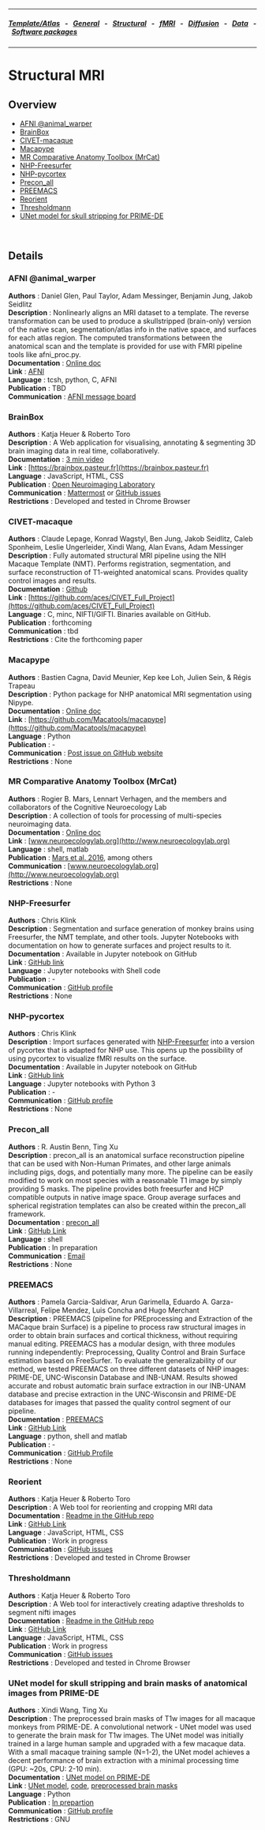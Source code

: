 
---

##### [Template/Atlas](templates_and_atlases.md) &nbsp;  - &nbsp;  [General](pipelines_general.md) &nbsp;  - &nbsp;  [Structural](pipelines_structural.md) &nbsp;  - &nbsp;  [fMRI](pipelines_fmri.md) &nbsp;  - &nbsp;  [Diffusion](pipelines_diffusion.md) &nbsp;  - &nbsp;  [Data](data_sharing.md) &nbsp;  - &nbsp; [Software packages](software_packages.md)       

---    

# Structural MRI

## Overview     
- [AFNI @animal_warper](pipelines_structural.md#afni-animal_warper)   
- [BrainBox](pipelines_structural.md#brainbox)
- [CIVET-macaque](pipelines_structural.md#civet-macaque)     
- [Macapype](pipelines_structural.md#macapype)     
- [MR Comparative Anatomy Toolbox (MrCat)](pipelines_structural.md#mr-comparative-anatomy-toolbox-mrcat)
- [NHP-Freesurfer](pipelines_structural.md#nhp-freesurfer)
- [NHP-pycortex](pipelines_structural.md#nhp-pycortex)
- [Precon_all](pipelines_structural.md#precon_all)
- [PREEMACS](pipelines_structural.md#preemacs)
- [Reorient](pipelines_structural.md#reorient)
- [Thresholdmann](pipelines_structural.md#thresholdmann)     
- [UNet model for skull stripping for PRIME-DE](pipelines_structural.md#unet-model-for-skull-stripping-and-brain-masks-of-anatomical-images-from-prime-de)

<br>     

## Details

### AFNI @animal_warper       
**Authors**         : Daniel Glen, Paul Taylor, Adam Messinger, Benjamin Jung, Jakob Seidlitz                 
**Description**     : Nonlinearly aligns an MRI dataset to a template. The reverse transformation can be used to produce a skullstripped (brain-only) version of the native scan, segmentation/atlas info in the native space, and surfaces for each atlas region. The computed transformations between the anatomical scan and the template is provided for use with FMRI pipeline tools like afni_proc.py.                                   
**Documentation**   : [Online doc](https://afni.nimh.nih.gov/pub/dist/doc/program_help/@animal_warper.html)     
**Link**            : [AFNI](https://afni.nimh.nih.gov/)    
**Language**        : tcsh, python, C, AFNI                                                                         
**Publication**     : TBD                                                                                       
**Communication**   : [AFNI message board ](https://afni.nimh.nih.gov/afni/community/board/list.php?1) 

### BrainBox       
**Authors**         : Katja Heuer & Roberto Toro                  
**Description**     : A Web application for visualising, annotating & segmenting 3D brain imaging data in real time, collaboratively.   
**Documentation**   : [3 min video](https://www.youtube.com/watch?v=kwsLoVKnw24)     
**Link**            : [https://brainbox.pasteur.fr](https://brainbox.pasteur.fr)       
**Language**        : JavaScript, HTML, CSS                                                                         
**Publication**     : [Open Neuroimaging Laboratory](https://doi.org/10.3897/rio.2.e9113)                                      
**Communication**   : [Mattermost](https://mattermost.brainhack.org/brainhack/channels/brainbox) or [GitHub issues](https://github.com/neuroanatomy/BrainBox/issues)    
**Restrictions**    : Developed and tested in Chrome Browser         

### CIVET-macaque       
**Authors**         : Claude Lepage, Konrad Wagstyl, Ben Jung, Jakob Seidlitz, Caleb Sponheim, Leslie Ungerleider, Xindi Wang, Alan Evans, Adam Messinger                   
**Description**     : Fully automated structural MRI pipeline using the NIH Macaque Template (NMT).  Performs registration, segmentation, and surface reconstruction of T1-weighted anatomical scans.  Provides quality control images and results.    
**Documentation**   : [Github](https://github.com/aces/CIVET_Full_Project)     
**Link**            : [https://github.com/aces/CIVET_Full_Project](https://github.com/aces/CIVET_Full_Project)    
**Language**        : C, minc, NIFTI/GIFTI.  Binaries available on GitHub.                                          
**Publication**     : forthcoming                                                                                       
**Communication**   : tbd               
**Restrictions**    : Cite the forthcoming paper          

### Macapype       
**Authors**         : Bastien Cagna, David Meunier, Kep kee Loh, Julien Sein, & Régis Trapeau                 
**Description**     : Python package for NHP anatomical MRI segmentation using Nipype.                               
**Documentation**   : [Online doc](https://macatools.github.io/macapype/index.html)     
**Link**            : [https://github.com/Macatools/macapype](https://github.com/Macatools/macapype)    
**Language**        : Python                                                                                  
**Publication**     : -                                                                                       
**Communication**   : [Post issue on GitHub website](https://github.com/Macatools/macapype/issues/new)               
**Restrictions**    : None                                                                                          

### MR Comparative Anatomy Toolbox (MrCat)       
**Authors**         : Rogier B. Mars, Lennart Verhagen, and the members and collaborators of the Cognitive Neuroecology Lab	             
**Description**     : A collection of tools for processing of multi-species neuroimaging data.                               
**Documentation**   : [Online doc](http://www.neuroecologylab.org)     
**Link**            : [www.neuroecologylab.org](http://www.neuroecologylab.org)    
**Language**        : shell, matlab                                                                                  
**Publication**     : [Mars et al. 2016](http://www.rbmars.dds.nl/pubs/Mars2016NBR.pdf), among others                        
**Communication**   : [www.neuroecologylab.org](http://www.neuroecologylab.org)                                           
**Restrictions**    : None   

### NHP-Freesurfer     
**Authors**         : Chris Klink                                                                             
**Description**     : Segmentation and surface generation of monkey brains using Freesurfer, the NMT template, and other tools. Jupyter Notebooks with documentation on how to generate surfaces and project results to it.            
**Documentation**   : Available in Jupyter notebook on GitHub                                                 
**Link**            : [GitHub link](https://github.com/VisionandCognition/NHP-Freesurfer/tree/public)         
**Language**        : Jupyter notebooks with Shell code                                                       
**Publication**     : -                                                                                       
**Communication**   : [GitHub profile](https://github.com/pcklink)                                            
**Restrictions**    : None                                                                                      

### NHP-pycortex     
**Authors**         : Chris Klink                                                                             
**Description**     : Import surfaces generated with [NHP-Freesurfer](pipelines_structural.md#NHP-Freesurfer) into a version of pycortex that is adapted for NHP use. This opens up the possibility of using pycortex to visualize fMRI results on the surface.                   
**Documentation**   : Available in Jupyter notebook on GitHub                                                 
**Link**            : [GitHub link](https://github.com/VisionandCognition/NHP-pycortex)         
**Language**        : Jupyter notebooks with Python 3                                                       
**Publication**     : -                                                                                       
**Communication**   : [GitHub profile](https://github.com/pcklink)                                            
**Restrictions**    : None              

### Precon_all     
**Authors**         : R. Austin Benn, Ting Xu                                                                             
**Description**     : precon_all is an anatomical surface reconstruction pipeline that can be used with Non-Human Primates, and other large animals including pigs, dogs, and potentially many more. The pipeline can be easily modified to work on most species with a reasonable T1 image by simply providing 5 masks. The pipeline provides both freesurfer and HCP compatible outputs in native image space. Group average surfaces and spherical registration templates can also be created within the precon_all framework.                   
**Documentation**   : [precon_all](https://github.com/recoveringyank/precon_all)                                    
**Link**            : [GitHub Link](https://github.com/recoveringyank/precon_all)        
**Language**        : shell                                                       
**Publication**     : In preparation                                                                                       
**Communication**   : [Email](mailto:rabbenn@cnic.es)                                            
**Restrictions**    : None       

### PREEMACS     
**Authors**         : Pamela Garcia-Saldivar, Arun Garimella, Eduardo A. Garza-Villarreal, Felipe Mendez, Luis Concha and Hugo Merchant                                                                                 
**Description**     : PREEMACS (pipeline for PREprocessing and Extraction of the MACaque brain Surface) is a pipeline to process raw structural images in order to obtain brain surfaces and cortical thickness, without requiring manual editing. PREEMACS has a modular design, with three modules running independently: Preprocessing, Quality Control and Brain Surface estimation based on FreeSurfer.   To evaluate the generalizability of our method, we tested PREEMACS on three different datasets of NHP images: PRIME-DE, UNC-Wisconsin Database and INB-UNAM.  Results showed accurate and robust automatic brain surface extraction in our INB-UNAM database and precise extraction in the UNC-Wisconsin and PRIME-DE databases for images that passed the quality control segment of our pipeline.                   
**Documentation**   : [PREEMACS](https://github.com/pGarciaS/PREEMACS/wiki)                                               
**Link**            : [GitHub Link](https://github.com/pGarciaS/PREEMACS)        
**Language**        : python, shell and matlab                                                       
**Publication**     : -                                                                                       
**Communication**   : [GitHub Profile](https://github.com/pGarciaS)                                            
**Restrictions**    : None  

### Reorient     
**Authors**         : Katja Heuer & Roberto Toro                                                                                     
**Description**     : A Web tool for reorienting and cropping MRI data               
**Documentation**   : [Readme in the GitHub repo](https://github.com/neuroanatomy/reorient)                                             
**Link**            : [GitHub Link](https://neuroanatomy.github.io/reorient)      
**Language**        : JavaScript, HTML, CSS                                                       
**Publication**     : Work in progress                                                                                       
**Communication**   : [GitHub issues](https://github.com/neuroanatomy/reorient/issues)                                                 
**Restrictions**    : Developed and tested in Chrome Browser  

### Thresholdmann     
**Authors**         : Katja Heuer & Roberto Toro                                                                                     
**Description**     : A Web tool for interactively creating adaptive thresholds to segment nifti images               
**Documentation**   : [Readme in the GitHub repo](https://github.com/neuroanatomy/thresholdmann)                                        
**Link**            : [GitHub Link](https://neuroanatomy.github.io/thresholdmann)      
**Language**        : JavaScript, HTML, CSS                                                       
**Publication**     : Work in progress                                                                                       
**Communication**   : [GitHub issues](https://github.com/neuroanatomy/thresholdmann/issues)                                     
**Restrictions**    : Developed and tested in Chrome Browser  

### UNet model for skull stripping and brain masks of anatomical images from PRIME-DE         
**Authors**         : Xindi Wang, Ting Xu                                                                             
**Description**     : The preprocessed brain masks of T1w images for all macaque monkeys from PRIME-DE. A convolutional network - UNet model was used to generate the brain mask for T1w images. The UNet model was initially trained in a large human sample and upgraded with a few macaque data. With a small macaque training sample (N=1-2), the UNet model achieves a decent performance of brain extraction with a minimal processing time (GPU: ~20s, CPU: 2-10 min).                       
**Documentation**   : [UNet model on PRIME-DE](https://github.com/TingsterX/PRIME-DE/tree/master/BrainExtraction)    
**Link**            : [UNet model](https://github.com/to-be-release), [code](https://github.com/to-be-release), [preprocessed brain masks](https://github.com/TingsterX/PRIME-DE/tree/master/BrainExtraction)             
**Language**        : Python                                                       
**Publication**     : [In prepartion](https://github.com/to-be-release)                                 
**Communication**   : [GitHub profile](https://github.com/TingsterX)                                                 
**Restrictions**    : GNU   
